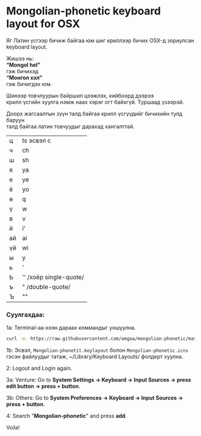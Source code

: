 Mongolian-phonetic keyboard layout for OSX
==========================================

Яг Латин үсгээр бичиж байгаа юм шиг криллээр бичих OSX-д зориулсан
keyboard layout.  

Жишээ нь:  
**“Mongol hel”**  
гэж бичихэд  
**“Монгол хэл”**  
гэж бичигдэх юм.  

Шинээр товчлуурын байршил цээжлэх, кийбоoрд дээрээ  
крилл үсгийн хуулга нэмж наах хэрэг огт байхгүй. Туршаад үзээрэй.  

Доорх жагсаалтын зүүн талд байгаа крилл үсгүүдийг бичихийн тулд баруун  
талд байгаа латин товчуудыг дарахад хангалттай.  

| | |
--- | ---
ц | ts эсвэл c  
ч | ch  
ш | sh  
я | ya  
е | ye  
ё | yo  
ө | q  
ү | w  
в | v  
й | i'
ай | ai 
үй | wi
ы | y  
ь | '  
Ь | '' /хоёр single-quote/  
ъ | "  /double-quote/  
Ъ | ""   

### Суулгахдаа:   
1a: Terminal-аа нээн дараах коммандыг уншуулна. 

```bash
curl -o- https://raw.githubusercontent.com/amgaa/mongolian-phonetic/master/install.sh | bash
```

1b: Эсвэл, `Mongolian-phonetit.keylayout` болон `Mongolian-phonetic.icns` гэсэн файлуудыг татаж, ~/Library/Keyboard Layouts/ фолдерт хуулна.

2: Logout and Login again. 

3a: Venture: Go to **System Settings -> Keyboard -> Input Sources -> press edit button -> press + button**.

3b: Others: Go to **System Preferences -> Keyboard -> Input Sources -> press + button**.

4: Search "**Mongolian-phonetic**" and press **add**.

Voila!
